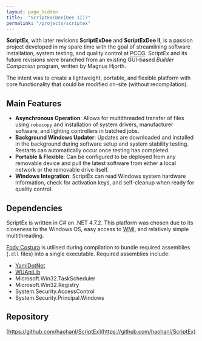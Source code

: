 ```yaml
---
layout: page_hidden
title:  "ScriptEx(Dee|Dee II)?"
permalink: "/projects/scriptex"
---
```


**ScriptEx**, with later revisions **ScriptExDee** and **ScriptExDee II**, is a passion project developed in my spare time with the goal of streamlining software installation, system testing, and quality control at <abbr title="PC Case Gear">PCCG</abbr>. ScriptEx and its future revisions were branched from an existing GUI-based _Builder Companion_ program, written by Magnus Hjorth. 

The intent was to create a lightweight, portable, and flexible platform with core functionality that could be modified on-site (without recompilation).



## Main Features

* **Asynchronous Operation**: Allows for multithreaded transfer of files using `robocopy` and installation of system drivers, manufacturer software, and lighting controllers in  batched jobs. 
* **Background Windows Updater**: Updates are downloaded and installed in the background during software setup and system stability testing. Restarts can automatically occur once testing has completed. 
* **Portable & Flexible**: Can be configured to be deployed from any removable device and pull the latest software from either a local network or the removable drive itself. 
* **Windows Integration**: ScriptEx can read Windows system hardware information, check for activation keys, and self-cleanup when ready for quality control. 


## Dependencies

ScriptEx is written in C# on .NET 4.7.2. This platform was chosen due to its closeness to the Windows OS, easy access to <abbr title="Windows Management Instruments">WMI</abbr>, and relatively simple multithreading.

[Fody Costura](https://github.com/Fody/Costura) is utilised during compilation to bundle required assemblies (`.dll` files) into a single executable. Required assemblies include:
* [YamlDotNet](https://github.com/aaubry/YamlDotNet)
* [WUApiLib](https://docs.microsoft.com/en-us/windows/win32/wua_sdk/windows-update-agent-object-model)
* Microsoft.Win32.TaskScheduler
* Microsoft.Win32.Registry
* System.Security.AccessControl
* System.Security.Principal.Windows


## Repository

[https://github.com/haohanl/ScriptEx](https://github.com/haohanl/ScriptEx)


